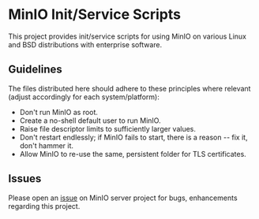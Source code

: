 # MinIO Init/Service Scripts
This project provides init/service scripts for using MinIO on various Linux and BSD distributions with enterprise software.

## Guidelines
The files distributed here should adhere to these principles where relevant (adjust accordingly for each system/platform):

- Don't run MinIO as root.
- Create a no-shell default user to run MinIO.
- Raise file descriptor limits to sufficiently larger values.
- Don't restart endlessly; if MinIO fails to start, there is a reason -- fix it, don't hammer it.
- Allow MinIO to re-use the same, persistent folder for TLS certificates.

## Issues
Please open an [issue](https://github.com/minio/minio/issues) on MinIO server project for bugs, enhancements regarding this project.
